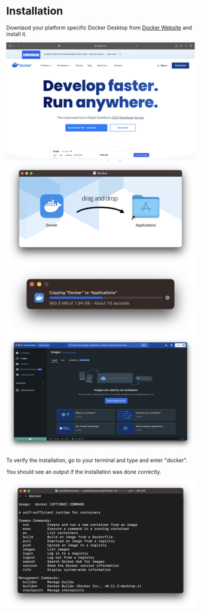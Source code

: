 # Installation 

Downlaod your platform specific Docker Desktop from [Docker Website](https://www.docker.com) and install it.

![website.png](../.assets/003/website.png)
![install-1.png](../.assets/003/ins-1.png)
![install-2.png](../.assets/003/ins-2.png)
![install-3.png](../.assets/003/ins-3.png)






To verify the installation, go to your terminal and type and enter "docker".

You should see an output if the installation was done correctly.

![verify.png](../.assets/003/vrfy.png)

<br>
<br>
<br>
<br>
